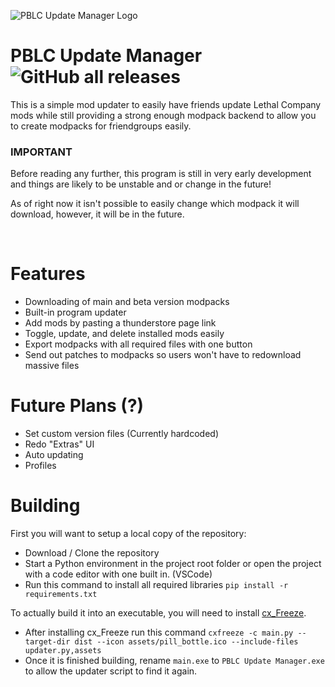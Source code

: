 ![PBLC Update Manager Logo](https://i.imgur.com/nFTaAqb.png)
# PBLC Update Manager    ![GitHub all releases](https://img.shields.io/github/downloads/DarthLilo/PBLC-Update-Manager/total?color=blue)



This is a simple mod updater to easily have friends update Lethal Company mods while still providing a strong enough modpack backend to allow you to create modpacks for friendgroups easily.

### IMPORTANT
Before reading any further, this program is still in very early development and things are likely to be unstable and or change in the future!

As of right now it isn't possible to easily change which modpack it will download, however, it will be in the future.

<br/>

# Features

* Downloading of main and beta version modpacks
* Built-in program updater
* Add mods by pasting a thunderstore page link
* Toggle, update, and delete installed mods easily
* Export modpacks with all required files with one button
* Send out patches to modpacks so users won't have to redownload massive files

# Future Plans (?)
  * Set custom version files (Currently hardcoded)
  * Redo "Extras" UI
  * Auto updating
  * Profiles

# Building
First you will want to setup a local copy of the repository:
* Download / Clone the repository
* Start a Python environment in the project root folder or open the project with a code editor with one built in. (VSCode)
* Run this command to install all required libraries ``pip install -r requirements.txt``
  
To actually build it into an executable, you will need to install [cx_Freeze](https://pypi.org/project/cx-Freeze/).
* After installing cx_Freeze run this command ``cxfreeze -c main.py --target-dir dist --icon assets/pill_bottle.ico --include-files updater.py,assets``
* Once it is finished building, rename ``main.exe`` to ``PBLC Update Manager.exe`` to allow the updater script to find it again.
